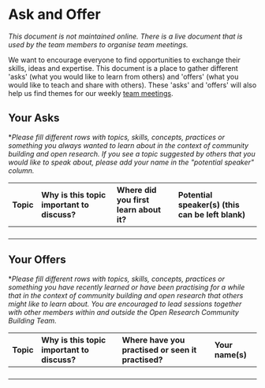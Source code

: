 # Ask and Offer

*This document is not maintained online. There is a live document that is used by the team members to organise team meetings.*

We want to encourage everyone to find opportunities to exchange their skills, ideas and expertise.
This document is a place to gather different 'asks' (what you would like to learn from others) and 'offers' (what you would like to teach and share with others).
These 'asks' and 'offers' will also help us find themes for our weekly [team meetings](./team-meetings.md).

## Your Asks

**Please fill different rows with topics, skills, concepts, practices or something you always wanted to learn about
in the context of community building and open research. If you see a topic suggested by others that you would like to
speak about, please add your name in the "potential speaker" column.*

| Topic | Why is this topic important to discuss? | Where did you first learn about it? | Potential speaker(s) (this can be left blank) |
|:------|:------|:------|:------|
|  |  |  |  |
|  |  |  |  |
|  |  |  |  |
|  |  |  |  |

## Your Offers

**Please fill different rows with topics, skills, concepts, practices or something you have recently learned or have been 
practising for a while that in the context of community building and open research that others might like to learn about.
You are encouraged to lead sessions together with other members within and outside the Open Research Community Building Team.*

| Topic | Why is this topic important to discuss? | Where have you practised or seen it practised? | Your name(s) |
|:------|:------|:------|:------|
|  |  |  |  |
|  |  |  |  |
|  |  |  |  |
|  |  |  |  |
